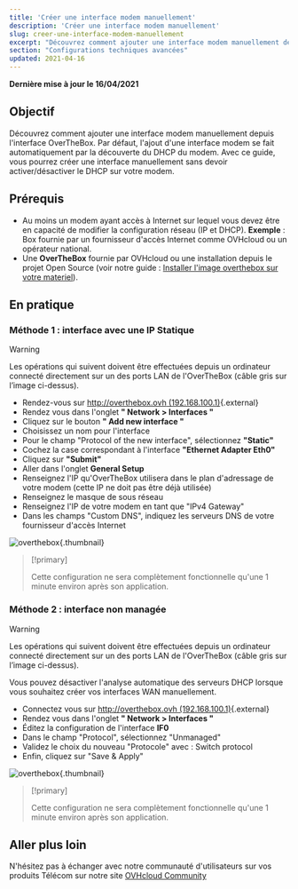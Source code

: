 ```yaml
---
title: 'Créer une interface modem manuellement'
description: 'Créer une interface modem manuellement'
slug: creer-une-interface-modem-manuellement
excerpt: "Découvrez comment ajouter une interface modem manuellement depuis l'interface OverTheBox"
section: "Configurations techniques avancées"
updated: 2021-04-16
---
```


**Dernière mise à jour le 16/04/2021**

## Objectif

Découvrez comment ajouter une interface modem manuellement depuis l'interface OverTheBox. Par défaut, l'ajout d'une interface modem se fait automatiquement par la découverte du DHCP du modem. Avec ce guide, vous pourrez créer une interface manuellement sans devoir activer/désactiver le DHCP sur votre modem.

## Prérequis

- Au moins un modem ayant accès à Internet sur lequel vous devez être en capacité de modifier la configuration réseau (IP et DHCP). **Exemple** : Box fournie par un fournisseur d'accès Internet comme OVHcloud ou un opérateur national.
- Une **OverTheBox** fournie par OVHcloud ou une installation depuis le projet Open Source (voir notre guide : [Installer l'image overthebox sur votre materiel](../installer-limage-overthebox-sur-votre-materiel/)).

## En pratique

### Méthode 1 : interface avec une IP Statique

> [!warning]
>
> Les opérations qui suivent doivent être effectuées depuis un ordinateur connecté directement sur un des ports LAN de l'OverTheBox (câble gris sur l’image ci-dessus).
>

- Rendez-vous sur [http://overthebox.ovh (192.168.100.1)](http://overthebox.ovh){.external}
- Rendez vous dans l'onglet **" Network > Interfaces "**
- Cliquez sur le bouton **" Add new interface "**
- Choisissez un nom pour l'interface
- Pour le champ "Protocol of the new interface", sélectionnez **"Static"**
- Cochez la case correspondant à l'interface **"Ethernet Adapter Eth0"**
- Cliquez sur **"Submit"**
- Aller dans l'onglet **General Setup**
- Renseignez l'IP qu'OverTheBox utilisera dans le plan d'adressage de votre modem (cette IP ne doit pas être déjà utilisée)
- Renseignez le masque de sous réseau
- Renseignez l'IP de votre modem en tant que "IPv4 Gateway"
- Dans les champs "Custom DNS", indiquez les serveurs DNS de votre fournisseur d'accès Internet

![overthebox](images/4413.png){.thumbnail}

> [!primary]
>
> Cette configuration ne sera complètement fonctionnelle qu'une 1 minute environ après son application.
>

### Méthode 2 : interface non managée

> [!warning]
>
> Les opérations qui suivent doivent être effectuées depuis un ordinateur connecté directement sur un des ports LAN de l'OverTheBox (câble gris sur l’image ci-dessus).
>

Vous pouvez désactiver l'analyse automatique des serveurs DHCP lorsque vous souhaitez créer vos interfaces WAN manuellement.

- Connectez vous sur [http://overthebox.ovh (192.168.100.1)](http://overthebox.ovh){.external}
- Rendez vous dans l'onglet **" Network > Interfaces "**
- Éditez la configuration de l'interface **IF0**
- Dans le champ "Protocol", sélectionnez "Unmanaged"
- Validez le choix du nouveau "Protocole" avec : Switch protocol
- Enfin, cliquez sur "Save & Apply"

![overthebox](images/4449.png){.thumbnail}

> [!primary]
>
> Cette configuration ne sera complètement fonctionnelle qu'une 1 minute environ après son application.
>

## Aller plus loin

N'hésitez pas à échanger avec notre communauté d'utilisateurs sur vos produits Télécom sur notre site [OVHcloud Community](https://community.ovh.com/c/telecom)
